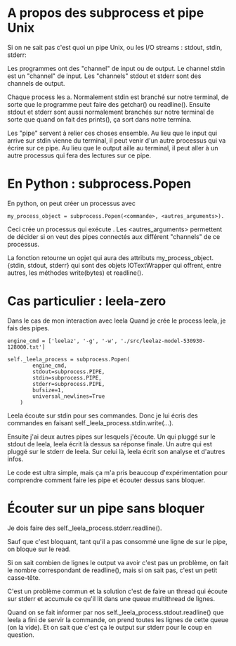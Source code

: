 A propos des subprocess et pipe Unix
====================================

Si on ne sait pas c'est quoi un pipe Unix, ou les I/O streams : stdout, stdin, stderr:

Les programmes ont des "channel" de input ou de output.  Le channel stdin est un "channel" de input.  Les "channels" stdout et stderr sont des channels de output.

Chaque process les a.  Normalement stdin est branché sur notre terminal, de sorte que le programme peut faire des getchar() ou readline(). Ensuite stdout et stderr sont aussi normalement branchés sur notre terminal de sorte que quand on fait des prints(), ça sort dans notre termina.

Les "pipe" servent à relier ces choses ensemble.  Au lieu que le input qui arrive sur stdin vienne du terminal, il peut venir d'un autre processus qui va écrire sur ce pipe.  Au lieu que le output aille au terminal, il peut aller à un autre processus qui fera des lectures sur ce pipe.


En Python : subprocess.Popen
============================

En python, on peut créer un processus avec

	my_process_object = subprocess.Popen(<commande>, <autres_arguments>).  

Ceci crée un processus qui exécute <commande>.  Les <autres_arguments> permettent de décider si on veut des pipes connectés aux différent "channels" de ce processus.

La fonction retourne un opjet qui aura des attributs my_process_object.{stdin, stdout, stderr} qui sont des objets IOTextWrapper qui offrent, entre autres, les méthodes write(bytes) et readline().


Cas particulier : leela-zero
============================

Dans le cas de mon interaction avec leela
Quand je crée le process leela, je fais des pipes.

	engine_cmd = ['leelaz', '-g', '-w', './src/leelaz-model-530930-128000.txt']

    self._leela_process = subprocess.Popen(
            engine_cmd,
            stdout=subprocess.PIPE,
            stdin=subprocess.PIPE,
            stderr=subprocess.PIPE,
            bufsize=1,
            universal_newlines=True
        )

Leela écoute sur stdin pour ses commandes.  Donc je lui écris des commandes en faisant self._leela_process.stdin.write(...).

Ensuite j'ai deux autres pipes sur lesquels j'écoute.  Un qui pluggé sur le stdout de leela, leela écrit là dessus sa réponse finale.  Un autre qui est pluggé sur le stderr de leela.  Sur celui là, leela écrit son analyse et d'autres infos.

Le code est ultra simple, mais ça m'a pris beaucoup d'expérimentation pour comprendre comment faire les pipe et écouter dessus sans bloquer.

Écouter sur un pipe sans bloquer
================================

Je dois faire des self._leela_process.stderr.readline().

Sauf que c'est bloquant, tant qu'il a pas consommé une ligne de sur le pipe, on bloque sur le read.

Si on sait combien de lignes le output va avoir c'est pas un problème, on fait le nombre correspondant de readline(), mais si on sait pas, c'est un petit casse-tête.

C'est un problème commun et la solution c'est de faire un thread qui écoute sur stderr et accumule ce qu'il lit dans une queue multithread de lignes.

Quand on se fait informer par nos self._leela_process.stdout.readline() que leela a fini de servir la commande, on prend toutes les lignes de cette queue (on la vide).  Et on sait que c'est ça le output sur stderr pour le coup en question.
